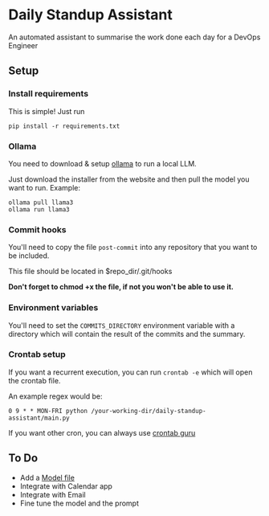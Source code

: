 # Daily Standup Assistant

An automated assistant to summarise the work done each day for a DevOps Engineer

## Setup

### Install requirements

This is simple! Just run

```
pip install -r requirements.txt
```

### Ollama

You need to download & setup [ollama](https://ollama.com/) to run a local LLM.

Just download the installer from the website and then pull the model you want to run. Example:

```
ollama pull llama3
ollama run llama3
```

### Commit hooks

You'll need to copy the file `post-commit` into any repository that you want to be included. 

This file should be located in $repo_dir/.git/hooks

**Don't forget to chmod +x the file, if not you won't be able to use it.**

### Environment variables

You'll need to set the `COMMITS_DIRECTORY` environment variable with a directory which will contain the result of the commits and the summary.


### Crontab setup

If you want a recurrent execution, you can run `crontab -e` which will open the crontab file.

An example regex would be:

```
0 9 * * MON-FRI python /your-working-dir/daily-standup-assistant/main.py
```

If you want other cron, you can always use [crontab guru](https://crontab.guru/) 

## To Do

* Add a [Model file](https://github.com/ollama/ollama/blob/main/docs/modelfile.md)
* Integrate with Calendar app
* Integrate with Email
* Fine tune the model and the prompt